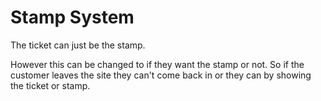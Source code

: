 



# Stamp System

The ticket can just be the stamp.

However this can be changed to if they want the stamp or not. So if the customer leaves the site they can't come back in or they can by showing the ticket or stamp.

